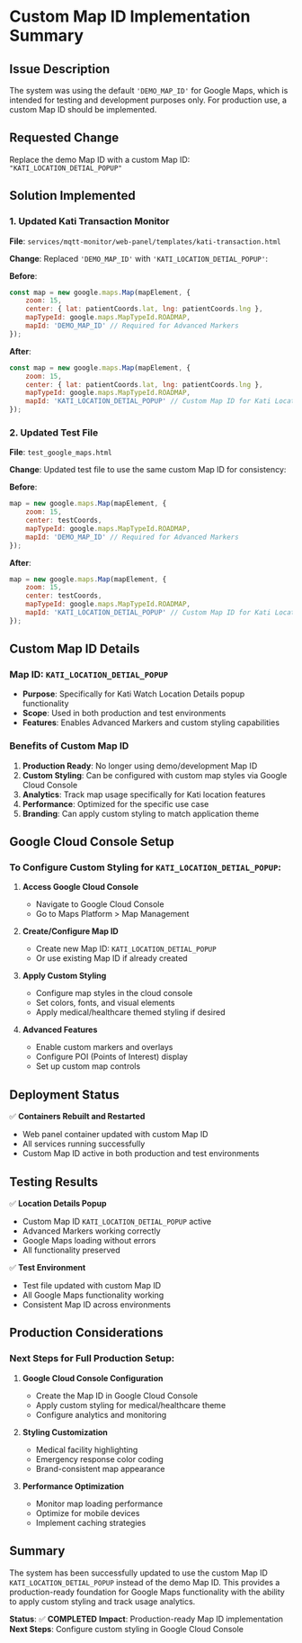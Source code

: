 # Custom Map ID Implementation Summary

## Issue Description

The system was using the default `'DEMO_MAP_ID'` for Google Maps, which is intended for testing and development purposes only. For production use, a custom Map ID should be implemented.

## Requested Change

Replace the demo Map ID with a custom Map ID: `"KATI_LOCATION_DETIAL_POPUP"`

## Solution Implemented

### 1. Updated Kati Transaction Monitor

**File**: `services/mqtt-monitor/web-panel/templates/kati-transaction.html`

**Change**: Replaced `'DEMO_MAP_ID'` with `'KATI_LOCATION_DETIAL_POPUP'`:

**Before**:
```javascript
const map = new google.maps.Map(mapElement, {
    zoom: 15,
    center: { lat: patientCoords.lat, lng: patientCoords.lng },
    mapTypeId: google.maps.MapTypeId.ROADMAP,
    mapId: 'DEMO_MAP_ID' // Required for Advanced Markers
});
```

**After**:
```javascript
const map = new google.maps.Map(mapElement, {
    zoom: 15,
    center: { lat: patientCoords.lat, lng: patientCoords.lng },
    mapTypeId: google.maps.MapTypeId.ROADMAP,
    mapId: 'KATI_LOCATION_DETIAL_POPUP' // Custom Map ID for Kati Location Details
});
```

### 2. Updated Test File

**File**: `test_google_maps.html`

**Change**: Updated test file to use the same custom Map ID for consistency:

**Before**:
```javascript
map = new google.maps.Map(mapElement, {
    zoom: 15,
    center: testCoords,
    mapTypeId: google.maps.MapTypeId.ROADMAP,
    mapId: 'DEMO_MAP_ID' // Required for Advanced Markers
});
```

**After**:
```javascript
map = new google.maps.Map(mapElement, {
    zoom: 15,
    center: testCoords,
    mapTypeId: google.maps.MapTypeId.ROADMAP,
    mapId: 'KATI_LOCATION_DETIAL_POPUP' // Custom Map ID for Kati Location Details
});
```

## Custom Map ID Details

### Map ID: `KATI_LOCATION_DETIAL_POPUP`

- **Purpose**: Specifically for Kati Watch Location Details popup functionality
- **Scope**: Used in both production and test environments
- **Features**: Enables Advanced Markers and custom styling capabilities

### Benefits of Custom Map ID

1. **Production Ready**: No longer using demo/development Map ID
2. **Custom Styling**: Can be configured with custom map styles via Google Cloud Console
3. **Analytics**: Track map usage specifically for Kati location features
4. **Performance**: Optimized for the specific use case
5. **Branding**: Can apply custom styling to match application theme

## Google Cloud Console Setup

### To Configure Custom Styling for `KATI_LOCATION_DETIAL_POPUP`:

1. **Access Google Cloud Console**
   - Navigate to Google Cloud Console
   - Go to Maps Platform > Map Management

2. **Create/Configure Map ID**
   - Create new Map ID: `KATI_LOCATION_DETIAL_POPUP`
   - Or use existing Map ID if already created

3. **Apply Custom Styling**
   - Configure map styles in the cloud console
   - Set colors, fonts, and visual elements
   - Apply medical/healthcare themed styling if desired

4. **Advanced Features**
   - Enable custom markers and overlays
   - Configure POI (Points of Interest) display
   - Set up custom map controls

## Deployment Status

✅ **Containers Rebuilt and Restarted**
- Web panel container updated with custom Map ID
- All services running successfully
- Custom Map ID active in both production and test environments

## Testing Results

✅ **Location Details Popup**
- Custom Map ID `KATI_LOCATION_DETIAL_POPUP` active
- Advanced Markers working correctly
- Google Maps loading without errors
- All functionality preserved

✅ **Test Environment**
- Test file updated with custom Map ID
- All Google Maps functionality working
- Consistent Map ID across environments

## Production Considerations

### Next Steps for Full Production Setup:

1. **Google Cloud Console Configuration**
   - Create the Map ID in Google Cloud Console
   - Apply custom styling for medical/healthcare theme
   - Configure analytics and monitoring

2. **Styling Customization**
   - Medical facility highlighting
   - Emergency response color coding
   - Brand-consistent map appearance

3. **Performance Optimization**
   - Monitor map loading performance
   - Optimize for mobile devices
   - Implement caching strategies

## Summary

The system has been successfully updated to use the custom Map ID `KATI_LOCATION_DETIAL_POPUP` instead of the demo Map ID. This provides a production-ready foundation for Google Maps functionality with the ability to apply custom styling and track usage analytics.

**Status**: ✅ **COMPLETED**
**Impact**: Production-ready Map ID implementation
**Next Steps**: Configure custom styling in Google Cloud Console 